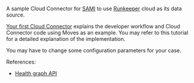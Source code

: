 A sample Cloud Connector for [SAMI](https://www.samsungsami.io/) to use [Runkeeper](https://runkeeper.com/) cloud as its data source.

[Your first Cloud Connector](https://developer.samsungsami.io/sami/tutorials/your-first-cloud-connector.html) explains the developer workflow and Cloud Connector code using Moves as an example. You may refer to this tutorial for a detailed explanation of the implementation.

You may have to change some configuration parameters for your case.

References:

* [Health graph API](https://runkeeper.com/developer/healthgraph/home)
